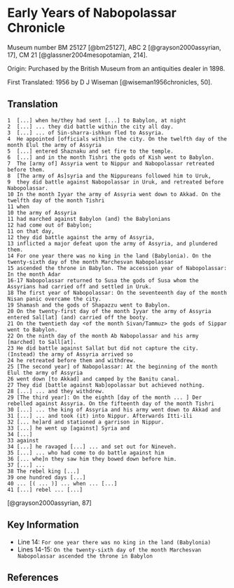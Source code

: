 # Early Years of Nabopolassar Chronicle

Museum number BM 25127 [@bm25127], ABC 2 [@grayson2000assyrian, 17], CM 21 [@glassner2004mesopotamian, 214].

Origin: Purchased by the British Museum from an antiquities dealer in 1898.

First Translated: 1956 by D J Wiseman [@wiseman1956chronicles, 50].

## Translation

```
1  [...] when he/they had sent [...] to Babylon, at night
2  [...] ... they did battle within the city all day.
3  [...] ... of Sin-sharra-ishkun fled to Assyria.
4  He appointed [officials with]in the city. On the twelfth day of the month Elul the army of Assyria
5  [...] entered Shaznaku and set fire to the temple.
6  [...] and in the month Tishri the gods of Kish went to Babylon.
7  The [army of] Assyria went to Nippur and Nabopolassar retreated before them.
8  [The army of As]syria and the Nippureans followed him to Uruk,
9  they did battle against Nabopolassar in Uruk, and retreated before Nabopolassar.
10 In the month Iyyar the army of Assyria went down to Akkad. On the twelfth day of the month Tishri
11 when
10 the army of Assyria
11 had marched against Babylon (and) the Babylonians
12 had come out of Babylon;
11 on that day,
12 they did battle against the army of Assyria,
13 inflicted a major defeat upon the army of Assyria, and plundered them.
14 For one year there was no king in the land (Babylonia). On the twenty-sixth day of the month Marchesvan Nabopolassar
15 ascended the throne in Babylon. The accession year of Nabopolassar: In the month Adar
16-17 Nabopolassar returned to Susa the gods of Susa whom the Assyrians had carried off and settled in Uruk.
18 The first year of Nabopolassar: On the seventeenth day of the month Nisan panic overcame the city.
19 Shamash and the gods of Shapazzu went to Babylon.
20 On the twenty-first day of the month Iyyar the army of Assyria entered Sal[lat] (and) carried off the booty.
21 On the twentieth day <of the month Sivan/Tammuz> the gods of Sippar went to Babylon.
22 On the ninth day of the month Ab Nabopolassar and his army [marched] to Sall[at].
23 He did battle against Sallat but did not capture the city. (Instead) the army of Assyria arrived so
24 he retreated before them and withdrew.
25 [The second year] of Nabopolassar: At the beginning of the month Elul the army of Assyria
26 went down [to Akkad] and camped by the Banitu canal.
27 They did [battle against Nab]opolassar but achieved nothing.
28 [...] ... and they withdrew.
29 [The third year]: On the eighth [day of the month ... ] Der rebelled against Assyria. On the fifteenth day of the month Tishri
30 [...] ... the king of Assyria and his army went down to Akkad and
31 [...] ... and took (it) into Nippur. Afterwards Itti-ili
32 [... he]ard and stationed a garrison in Nippur.
33 [...] he went up [against] Syria and 
34 [...]
33 against
34 [...] he ravaged [...] ... and set out for Nineveh.
35 [...] ... who had come to do battle against him
36 [... whe]n they saw him they bowed down before him.
37 [...] ...
38 The rebel king [...]
39 one hundred days [...]
40 ... [( ... )] ... when ... [...]
41 [...] rebel ... [...]
```
[@grayson2000assyrian, 87]

## Key Information

- Line 14: `For one year there was no king in the land (Babylonia)`
- Lines 14-15: `On the twenty-sixth day of the month Marchesvan Nabopolassar ascended the throne in Babylon`

## References
